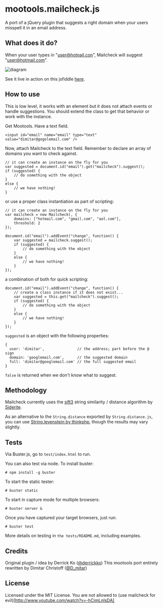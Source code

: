 mootools.mailcheck.js
=====================

A port of a jQuery plugin that suggests a right domain when your users misspell it in an email address.

What does it do?
----------------

When your user types in "user@hotnail.con", Mailcheck will suggest "user@hotmail.com".

![diagram](http://github.com/Kicksend/mailcheck/raw/master/doc/example.png?raw=true)

See it live in action on this jsfiddle [here](http://jsfiddle.net/dimitar/jSn3e/).


How to use
----------

This is low level, it works with an element but it does not attach events or handle suggestions.
You should extend the class to get that behavior or work with the instance.

Get Mootools. Have a text field.

    <input id="email" name="email" type="text" value="dimitar@gogolemail.com" />

Now, attach Mailcheck to the text field. Remember to declare an array of domains you want to check against.

    // it can create an instance on the fly for you
    var suggested = document.id("email").get("mailcheck").suggest();
    if (suggested) {
        // do something with the object
    }
    else {
        // we have nothing!
    }

or use a proper class instantiation as part of scripting:

    // it can create an instance on the fly for you
    var mailcheck = new Mailcheck(, {
        domains: ["hotmail.com", "gmail.com", "aol.com"],
        threshold: 2
    });

    document.id("email").addEvent("change", function() {
        var suggested = mailcheck.suggest();
        if (suggested) {
            // do something with the object
        }
        else {
            // we have nothing!
        }
    });

a combination of both for quick scripting:

    document.id("email").addEvent("change", function() {
        // create a class instance if it does not exist...
        var suggested = this.get("mailcheck").suggest();
        if (suggested) {
            // do something with the object
        }
        else {
            // we have nothing!
        }
    });

`suggested` is an object with the following properties:

    {
      user: 'dimitar',               // the address; part before the @ sign
      domain: 'googlemail.com',      // the suggested domain
      full: 'dimitar@googlemail.com' // the full suggested email
    }

`false` is returned when we don't know what to suggest.

Methodology
-----------
Mailcheck currently uses the [sift3](http://siderite.blogspot.com/2007/04/super-fast-and-accurate-string-distance.html) string similarity / distance algorithm by [Siderite](http://siderite.blogspot.com/).

As an alternative to the `String.distance` exported by `String.distance.js`, you can use [String.levenstein by thinkphp](http://mootools.net/forge/p/string_levenshtein), though the results may vary slightly.

Tests
-----

Via Buster.js, go to `test/index.html` to run.

You can also test via node. To install buster:

    # npm install -g buster
    
To start the static tester:    
    
    # buster static
    
To start in capture mode for multiple browsers:

    # buster server &

Once you have captured your target browsers, just run:

    # buster test

More details on testing in `the tests/README.md`, including examples.

Credits
-------

Original plugin / idea by Derrick Ko ([@derrickko](http://twitter.com/derrickko))
This mootools port entirely rewritten by Dimitar Christoff ([@D_mitar](http://twitter.com/D_mitar))

License
-------

Licensed under the MIT License. You are not allowed to (use mailcheck for evil)[http://www.youtube.com/watch?v=-hCimLnIsDA]